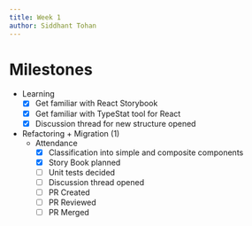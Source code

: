 ```yaml
---
title: Week 1
author: Siddhant Tohan
---
```

# Milestones
- Learning
    - [X] Get familiar with React Storybook
    - [X] Get familiar with TypeStat tool for React
    - [X] Discussion thread for new structure opened
- Refactoring + Migration (1)
    - Attendance
        - [X] Classification into simple and composite components 
        - [X] Story Book planned
        - [ ] Unit tests decided
        - [ ] Discussion thread opened
        - [ ] PR Created
        - [ ] PR Reviewed
        - [ ] PR Merged
